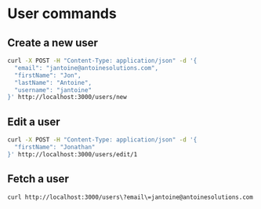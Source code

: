 # User commands

## Create a new user

```bash
curl -X POST -H "Content-Type: application/json" -d '{
  "email": "jantoine@antoinesolutions.com",
  "firstName": "Jon",
  "lastName": "Antoine",
  "username": "jantoine"
}' http://localhost:3000/users/new
```

## Edit a user

```bash
curl -X POST -H "Content-Type: application/json" -d '{
  "firstName": "Jonathan"
}' http://localhost:3000/users/edit/1
```

## Fetch a user

```bash
curl http://localhost:3000/users\?email\=jantoine@antoinesolutions.com
```
